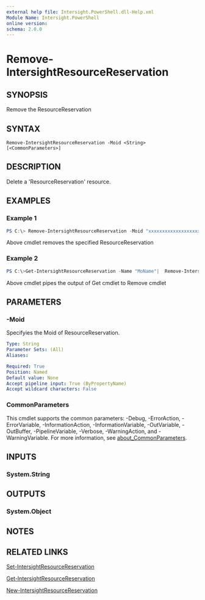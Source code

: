```yaml
---
external help file: Intersight.PowerShell.dll-Help.xml
Module Name: Intersight.PowerShell
online version:
schema: 2.0.0
---
```


# Remove-IntersightResourceReservation

## SYNOPSIS
Remove the ResourceReservation

## SYNTAX

```
Remove-IntersightResourceReservation -Moid <String> [<CommonParameters>]
```

## DESCRIPTION
Delete a &apos;ResourceReservation&apos; resource.

## EXAMPLES

### Example 1
```powershell
PS C:\> Remove-IntersightResourceReservation -Moid "xxxxxxxxxxxxxxxxxxxxxxxxxxx"
```
Above cmdlet removes the specified ResourceReservation 

### Example 2
```powershell
PS C:\>Get-IntersightResourceReservation -Name "MoName"|  Remove-IntersightResourceReservation
```
Above cmdlet pipes the output of Get cmdlet to Remove cmdlet

## PARAMETERS

### -Moid
Specifyies the Moid of ResourceReservation.

```yaml
Type: String
Parameter Sets: (All)
Aliases:

Required: True
Position: Named
Default value: None
Accept pipeline input: True (ByPropertyName)
Accept wildcard characters: False
```

### CommonParameters
This cmdlet supports the common parameters: -Debug, -ErrorAction, -ErrorVariable, -InformationAction, -InformationVariable, -OutVariable, -OutBuffer, -PipelineVariable, -Verbose, -WarningAction, and -WarningVariable. For more information, see [about_CommonParameters](http://go.microsoft.com/fwlink/?LinkID=113216).

## INPUTS

### System.String

## OUTPUTS

### System.Object
## NOTES

## RELATED LINKS

[Set-IntersightResourceReservation](./Set-IntersightResourceReservation.md)

[Get-IntersightResourceReservation](./Get-IntersightResourceReservation.md)

[New-IntersightResourceReservation](./New-IntersightResourceReservation.md)

